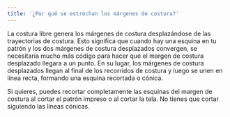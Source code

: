 ```yaml
---
title: '¿Por qué se estrechan los márgenes de costura?'
---
```


La costura libre genera los márgenes de costura desplazándose de las trayectorias de costura. Esto significa que cuando hay una esquina en tu patrón y los dos márgenes de costura desplazados convergen, se necesitaría mucho más código para hacer que el margen de costura desplazado llegara a un punto. En su lugar, los márgenes de costura desplazados llegan al final de los recorridos de costura y luego se unen en línea recta, formando una esquina recortada o cónica.

Si quieres, puedes recortar completamente las esquinas del margen de costura al cortar el patrón impreso o al cortar la tela. No tienes que cortar siguiendo las líneas cónicas. 

